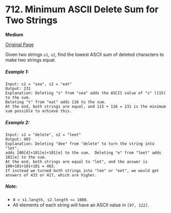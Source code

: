 # 712. Minimum ASCII Delete Sum for Two Strings

**Medium**

[Original Page](https://leetcode.com/problems/minimum-ascii-delete-sum-for-two-strings/)

Given two strings `s1`, `s2`, find the lowest ASCII sum of deleted characters to make two strings equal.

##### Example 1:
```
Input: s1 = "sea", s2 = "eat"
Output: 231
Explanation: Deleting "s" from "sea" adds the ASCII value of "s" (115) to the sum.
Deleting "t" from "eat" adds 116 to the sum.
At the end, both strings are equal, and 115 + 116 = 231 is the minimum sum possible to achieve this.
```

##### Example 2:
```
Input: s1 = "delete", s2 = "leet"
Output: 403
Explanation: Deleting "dee" from "delete" to turn the string into "let",
adds 100[d]+101[e]+101[e] to the sum.  Deleting "e" from "leet" adds 101[e] to the sum.
At the end, both strings are equal to "let", and the answer is 100+101+101+101 = 403.
If instead we turned both strings into "lee" or "eet", we would get answers of 433 or 417, which are higher.
```

##### Note:
- `0 < s1.length, s2.length <= 1000`.
- All elements of each string will have an ASCII value in `[97, 122]`.
